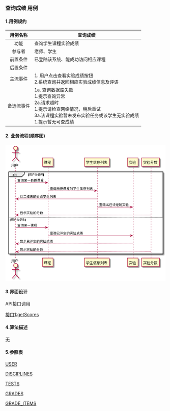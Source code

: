 ### 查询成绩 用例 

#### 1.用例规约

| 用例名称 | 查询成绩 |
|:------:|------|
| 功能	| 查询学生课程实验成绩|
| 参与者 | 老师、学生  |
| 前置条件	| 已登陆该系统、能成功访问相应课程|
| 后置条件	| |
| 主流事件	|1. 用户点击查看实验成绩按钮<br>2.系统查询并返回相应实验成绩信息及评语|
|备选流事件	|1a. 查询数据库失败<br>1.提示查询异常<br>2a.请求超时<br>1.提示请检查网络情况，稍后重试<br>3a.该课程实验暂未发布实验任务或该学生无实验成绩<br>1.提示暂无可查成绩|

#### 2. 业务流程(顺序图)
 ![图片](getScore.png)
 
#### 3.界面设计
    
API接口调用

[接口1:getScores](../接口/getUserInfo.md)
    
#### 4.算法描述
无

#### 5.参照表
[USER](../数据库设计.md)

[DISCIPLINES](../数据库设计.md)

[TESTS](../数据库设计.md)

[GRADES](../数据库设计.md)

[GRADE_ITEMS](../数据库设计.md)